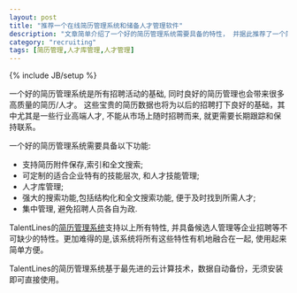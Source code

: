 ```yaml
---
layout: post
title: "推荐一个在线简历管理系统和储备人才管理软件"
description: "文章简单介绍了一个好的简历管理系统需要具备的特性， 并据此推荐了一个简单易用的简历管理系统"
category: "recruiting"
tags: [简历管理,人才库管理,人才管理]
---
```

{% include JB/setup %}


一个好的简历管理系统是所有招聘活动的基础, 同时良好的简历管理也会带来很多高质量的简历/人才。
这些宝贵的简历数据也将为以后的招聘打下良好的基础，其中尤其是一些行业高端人才, 不能从市场上随时招聘而来,
就更需要长期跟踪和保持联系。

一个好的简历管理系统需要具备以下功能:

- 支持简历附件保存,索引和全文搜索;
- 可定制的适合企业特有的技能层次, 和人才技能管理;
- 人才库管理;
- 强大的搜索功能,包括结构化和全文搜索功能, 便于及时找到所需人才;
- 集中管理, 避免招聘人员各自为政.
 

TalentLines的[简历管理系统](http://www.talentlines.com/pages/resume-management-software)支持以上所有特性, 并具备候选人管理等企业招聘等不可缺少的特性。更加难得的是,该系统将所有这些特性有机地融合在一起, 使用起来简单方便。

TalentLines的简历管理系统基于最先进的云计算技术，数据自动备份，无须安装即可直接使用。

 
